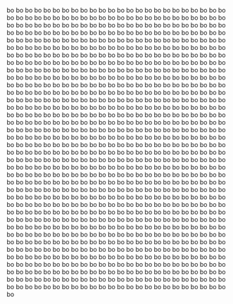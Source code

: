 bo 
bo 
bo 
bo 
bo 
bo 
bo 
bo 
bo 
bo 
bo 
bo 
bo 
bo 
bo 
bo 
bo 
bo 
bo 
bo 
bo 
bo 
bo 
bo 
bo 
bo 
bo 
bo 
bo 
bo 
bo 
bo 
bo 
bo 
bo 
bo 
bo 
bo 
bo 
bo 
bo 
bo 
bo 
bo 
bo 
bo 
bo 
bo 
bo 
bo 
bo 
bo 
bo 
bo 
bo 
bo 
bo 
bo 
bo 
bo 
bo 
bo 
bo 
bo 
bo 
bo 
bo 
bo 
bo 
bo 
bo 
bo 
bo 
bo 
bo 
bo 
bo 
bo 
bo 
bo 
bo 
bo 
bo 
bo 
bo 
bo 
bo 
bo 
bo 
bo 
bo 
bo 
bo 
bo 
bo 
bo 
bo 
bo 
bo 
bo 
bo 
bo 
bo 
bo 
bo 
bo 
bo 
bo 
bo 
bo 
bo 
bo 
bo 
bo 
bo 
bo 
bo 
bo 
bo 
bo 
bo 
bo 
bo 
bo 
bo 
bo 
bo 
bo 
bo 
bo 
bo 
bo 
bo 
bo 
bo 
bo 
bo 
bo 
bo 
bo 
bo 
bo 
bo 
bo 
bo 
bo 
bo 
bo 
bo 
bo 
bo 
bo 
bo 
bo 
bo 
bo 
bo 
bo 
bo 
bo 
bo 
bo 
bo 
bo 
bo 
bo 
bo 
bo 
bo 
bo 
bo 
bo 
bo 
bo 
bo 
bo 
bo 
bo 
bo 
bo 
bo 
bo 
bo 
bo 
bo 
bo 
bo 
bo 
bo 
bo 
bo 
bo 
bo 
bo 
bo 
bo 
bo 
bo 
bo 
bo 
bo 
bo 
bo 
bo 
bo 
bo 
bo 
bo 
bo 
bo 
bo 
bo 
bo 
bo 
bo 
bo 
bo 
bo 
bo 
bo 
bo 
bo 
bo 
bo 
bo 
bo 
bo 
bo 
bo 
bo 
bo 
bo 
bo 
bo 
bo 
bo 
bo 
bo 
bo 
bo 
bo 
bo 
bo 
bo 
bo 
bo 
bo 
bo 
bo 
bo 
bo 
bo 
bo 
bo 
bo 
bo 
bo 
bo 
bo 
bo 
bo 
bo 
bo 
bo 
bo 
                                                                 bo 
bo 
bo 
bo 
bo 
bo 
bo 
bo 
bo 
bo 
bo 
bo 
bo 
bo 
bo 
bo 
bo 
bo 
bo 
bo 
bo 
bo 
bo 
bo 
bo 
bo 
bo 
bo 
bo 
bo 
bo 
bo 
bo 
bo 
bo 
bo 
bo 
bo 
bo 
bo 
bo 
bo 
bo 
bo 
bo 
bo 
bo 
bo 
bo 
bo 
bo 
bo 
bo 
bo 
bo 
bo 
bo 
bo 
bo 
bo 
bo 
bo 
bo 
bo 
bo 
bo 
bo 
bo 
bo 
bo 
bo 
bo 
bo 
bo 
bo 
bo 
bo 
bo 
bo 
bo 
bo 
bo 
bo 
bo 
bo 
bo 
bo 
bo 
bo 
bo 
bo 
bo 
bo 
bo 
bo 
bo 
bo 
bo 
bo 
bo 
bo 
bo 
bo 
bo 
bo 
bo 
bo 
bo 
bo 
bo 
bo 
bo 
bo 
bo 
bo 
bo 
bo 
bo 
bo 
bo 
bo 
bo 
bo 
bo 
bo 
bo 
bo 
bo 
bo 
bo 
bo 
bo 
bo 
bo 
bo 
bo 
bo 
bo 
bo 
bo 
bo 
bo 
bo 
bo 
bo 
bo 
bo 
bo 
bo 
bo 
bo 
bo 
bo 
bo 
bo 
bo 
bo 
bo 
bo 
bo 
bo 
bo 
bo 
bo 
bo 
bo 
bo 
bo 
bo 
bo 
bo 
bo 
bo 
bo 
bo 
bo 
bo 
bo 
bo 
bo 
bo 
bo 
bo 
bo 
bo 
bo 
bo 
bo 
bo 
bo 
bo 
bo 
bo 
bo 
bo 
bo 
bo 
bo 
bo 
bo 
bo 
bo 
bo 
bo 
bo 
bo 
bo 
bo 
bo 
bo 
bo 
bo 
bo 
bo 
bo 
bo 
bo 
bo 
bo 
bo 
bo 
bo 
bo 
bo 
bo 
bo 
bo 
bo 
bo 
bo 
bo 
bo 
bo 
bo 
bo 
bo 
bo 
bo 
bo 
bo 
bo 
bo 
bo 
bo 
bo 
bo 
bo 
bo 
bo 
bo 
bo 
bo 
bo 
bo 
bo 
bo 
bo 
bo 
bo 
bo 
bo 
bo 
bo 
bo 
bo 
bo 
bo 
bo 
bo 
bo 
bo 
bo 
bo 
bo 
bo 
bo 
bo 
bo 
bo 
bo 
bo 
bo 
bo 
bo 
bo 
bo 
bo 
bo 
bo 
bo 
bo 
bo 
bo 
bo 
bo 
bo 
bo 
bo 
bo 
bo 
bo 
bo 
bo 
bo 
bo 
bo 
bo 
bo 
bo 
bo 
bo 
bo 
bo 
bo 
bo 
bo 
bo 
bo 
bo 
bo 
bo 
bo 
bo 
bo 
bo 
bo 
bo 
bo 
bo 
bo 
bo 
bo 
bo 
bo 
bo 
bo 
bo 
bo 
bo 
bo 
bo 
bo 
bo 
bo 
bo 
bo 
bo 
bo 
bo 
bo 
bo 
bo 
bo 
bo 
bo 
bo 
bo 
bo 
bo 
bo 
bo 
bo 
bo 
bo 
bo 
bo 
bo 
bo 
bo 
bo 
bo 
bo 
bo 
bo 
bo 
bo 
bo 
bo 
bo 
bo 
bo 
bo 
bo 
bo 
bo 
bo 
bo 
bo 
bo 
bo 
bo 
bo 
bo 
bo 
bo 
bo 
bo 
bo 
bo 
bo 
bo 
bo 
bo 
bo 
bo 
bo 
bo 
bo 
bo 
bo 
bo 
bo 
bo 
bo 
bo 
bo 
bo 
bo 
bo 
bo 
bo 
bo 
bo 
bo 
bo 
bo 
bo 
bo 
bo 
bo 
bo 
bo 
bo 
bo 
bo 
bo 
bo 
bo 
bo 
bo 
bo 
bo 
bo 
bo 
bo 
bo 
bo 
bo 
bo 
bo 
bo 
bo 
bo 
bo 
bo 
bo 
bo 
bo 
bo 
bo 
bo 
bo 
bo 
bo 
bo 
bo 
bo 
bo 
bo 
bo 
bo 
bo 
bo 
bo 
bo 
bo 
bo 
bo 
bo 
bo 
bo 
bo 
bo 
bo 
bo 
bo 
bo 
bo 
bo 
bo 
bo 
bo 
bo 
bo 
bo 
bo 
bo 
bo 
bo 
bo 
bo 
bo 
bo 
bo 
bo 
bo 
bo 
bo 
bo 
bo 
bo 
bo 
bo 
bo 
bo 
bo 
bo 
bo 
bo 
bo 
bo 
bo 
bo 
bo 
bo 
bo 
bo 
bo 
bo 
bo 
bo 
bo 
bo 
bo 
bo 
bo 
bo 
bo 
bo 
bo 
bo 
bo 
bo 
bo 
bo 
bo 
bo 
bo 
bo 
bo 
bo 
bo 
bo 
bo 
bo 
bo 
bo 
bo 
bo 
bo 
bo 
bo 
bo 
bo 
bo 
bo 
bo 
bo 
bo 
bo 
bo 
bo 
bo 
bo 
bo 
bo 
bo 
bo 
bo 
bo 
bo 
bo 
bo 
bo 
bo 
bo 
bo 
bo 
bo 
bo 
bo 
bo 
bo 
bo 
bo 
bo 
bo 
bo 
bo 
bo 
bo 
bo 
bo 
bo 
bo 
bo 
bo 
bo 
bo 
bo 
bo 
bo 
bo 
bo 
bo 
bo 
bo 
bo 
bo 
bo 
bo 
bo 
bo 
bo 
bo 
bo 
bo 
bo 
bo 
bo 
bo 
bo 
bo 
bo 
bo 
bo 
bo 
bo 
bo 
bo 
bo 
bo 
bo 
bo 
bo 
bo 
bo 
bo 

